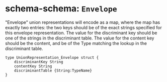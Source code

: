 # schema-schema: `Envelope`

"Envelope" union representations will encode as a map, where the map has
exactly two entries: the two keys should be of the exact strings specified
for this envelope representation.  The value for the discriminant key
should be one of the strings in the discriminant table.  The value for
the content key should be the content, and be of the Type matching the
lookup in the discriminant table.

```ipldsch
type UnionRepresentation_Envelope struct {
	discriminantKey String
	contentKey String
	discriminantTable {String:TypeName}
}
```
